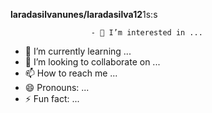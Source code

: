 **laradasilvanunes/laradasilva12**1s:s
                      
                      
                      - 👀 I’m interested in ...
- 🌱 I’m currently learning ...
- 💞️ I’m looking to collaborate on ...
- 📫 How to reach me ...
- 😄 Pronouns: ...
- ⚡ Fun fact: ...

<!---
laradasilvanunes/laradasilvanunes is a ✨ special ✨ repository because its `README.md` (this file) appears on your GitHub profile.
You can click the Preview link to take a look at your changes.
--->
